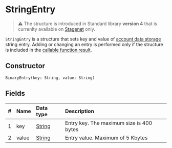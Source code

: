 # StringEntry

> :warning: The structure is introduced in Standard library **version 4** that is currenlty available on [Stagenet](/en/blockchain/blockchain-network/stage-network) only.

`StringEntry` is a structure that sets key and value of [account data storage](/en/blockchain/account/account-data-storage) string entry. Adding or changing an entry is performed only if the structure is included in the [callable function result](/en/ride/functions/callable-function#invocation-result-2).

## Constructor

```ride
BinaryEntry(key: String, value: String)
```

## Fields

|   #   | Name | Data type | Description |
| :--- | :--- | :--- | :--- |
| 1 | key | [String](/en/ride/data-types/string) | Entry key. The maximum size is 400 bytes |
| 2 | value| [String](/en/ride/data-types/byte-vector) | Entry value. Maximum of 5 Kbytes |
